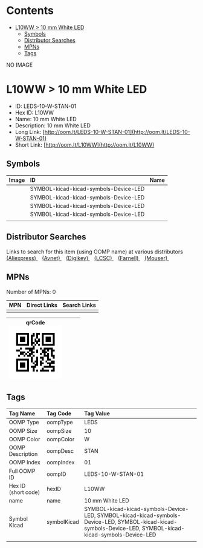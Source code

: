 



Contents
========

* [L10WW > 10 mm White LED](#l10ww--10-mm-white-led)
	* [Symbols](#symbols)
	* [Distributor Searches](#distributor-searches)
	* [MPNs](#mpns)
	* [Tags](#tags)
  
NO IMAGE  
# L10WW > 10 mm White LED

- ID: LEDS-10-W-STAN-01
- Hex ID: L10WW
- Name: 10 mm White LED
- Description: 10 mm White LED
- Long Link: [http://oom.lt/LEDS-10-W-STAN-01](http://oom.lt/LEDS-10-W-STAN-01)
- Short Link: [http://oom.lt/L10WW](http://oom.lt/L10WW)

## Symbols
  

|Image|ID|Name|
| :--- | :--- | :--- |
|![]()|SYMBOL-kicad-kicad-symbols-Device-LED||
|![]()|SYMBOL-kicad-kicad-symbols-Device-LED||
|![]()|SYMBOL-kicad-kicad-symbols-Device-LED||
|![]()|SYMBOL-kicad-kicad-symbols-Device-LED||
||||

## Distributor Searches
  
Links to search for this item (using OOMP name) at various distributors  
[(Aliexpress) ](https://www.aliexpress.com/wholesale?SearchText=111710+mm+White+LED)&nbsp;&nbsp;&nbsp;[(Avnet) ](https://www.avnet.com/shop/us/search/10+mm+White+LED)&nbsp;&nbsp;&nbsp;[(Digikey) ](https://www.digikey.co.uk/en/products/result?s=10+mm+White+LED)&nbsp;&nbsp;&nbsp;[(LCSC) ](https://www.lcsc.com/search?q=10+mm+White+LED)&nbsp;&nbsp;&nbsp;[(Farnell) ](https://uk.farnell.com/search?st=10+mm+White+LED)&nbsp;&nbsp;&nbsp;[(Mouser) ](https://www.mouser.com/c/?q=10+mm+White+LED)&nbsp;&nbsp;&nbsp;
## MPNs
  
Number of MPNs: 0  

|MPN|Direct Links|Search Links|
| :--- | :--- | :--- |
||||
  

|qrCode<br>[![](https://raw.githubusercontent.com/oomlout/oomlout_OOMP_parts_V2/main/LEDS/10/W/STAN/01/qrCode_140.png)](https://github.com/oomlout/oomlout_OOMP_parts_V2/tree/main/LEDS/10/W/STAN/01/qrCode.png)||||
| :---: | :---: | :---: | :---: |

## Tags
  

|Tag Name|Tag Code|Tag Value|
| :--- | :--- | :--- |
|OOMP Type|oompType|LEDS|
|OOMP Size|oompSize|10|
|OOMP Color|oompColor|W|
|OOMP Description|oompDesc|STAN|
|OOMP Index|oompIndex|01|
|Full OOMP ID|oompID|LEDS-10-W-STAN-01|
|Hex ID (short code)|hexID|L10WW|
|name|name|10 mm White LED|
|Symbol Kicad|symbolKicad|SYMBOL-kicad-kicad-symbols-Device-LED, SYMBOL-kicad-kicad-symbols-Device-LED, SYMBOL-kicad-kicad-symbols-Device-LED, SYMBOL-kicad-kicad-symbols-Device-LED|
||||

